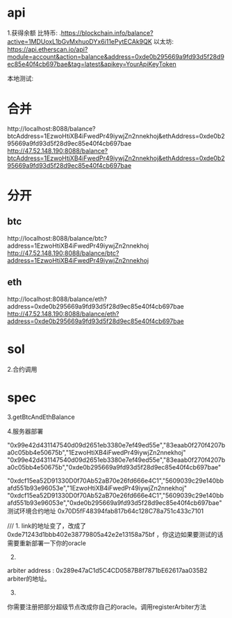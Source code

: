 # api
1.获得余额
比特币:
.https://blockchain.info/balance?active=1MDUoxL1bGvMxhuoDYx6i11ePytECAk9QK
以太坊:
https://api.etherscan.io/api?module=account&action=balance&address=0xde0b295669a9fd93d5f28d9ec85e40f4cb697bae&tag=latest&apikey=YourApiKeyToken


本地测试:
# 合并
http://localhost:8088/balance?btcAddress=1EzwoHtiXB4iFwedPr49iywjZn2nnekhoj&ethAddress=0xde0b295669a9fd93d5f28d9ec85e40f4cb697bae
http://47.52.148.190:8088/balance?btcAddress=1EzwoHtiXB4iFwedPr49iywjZn2nnekhoj&ethAddress=0xde0b295669a9fd93d5f28d9ec85e40f4cb697bae

# 分开 
## btc
http://localhost:8088/balance/btc?address=1EzwoHtiXB4iFwedPr49iywjZn2nnekhoj
http://47.52.148.190:8088/balance/btc?address=1EzwoHtiXB4iFwedPr49iywjZn2nnekhoj

## eth
http://localhost:8088/balance/eth?address=0xde0b295669a9fd93d5f28d9ec85e40f4cb697bae
http://47.52.148.190:8088/balance/eth?address=0xde0b295669a9fd93d5f28d9ec85e40f4cb697bae




# sol
2.合约调用

# spec
3.getBtcAndEthBalance

4.服务器部署

"0x99e42d431147540d09d2651eb3380e7ef49ed55e","83eaab0f270f4207ba0c05bb4e50675b","1EzwoHtiXB4iFwedPr49iywjZn2nnekhoj"
"0x99e42d431147540d09d2651eb3380e7ef49ed55e","83eaab0f270f4207ba0c05bb4e50675b","0xde0b295669a9fd93d5f28d9ec85e40f4cb697bae"



"0xdcf15ea52D91330D0f70Ab52aB70e26fd666e4C1","5609039c29e140bbafd551b93e96053e","1EzwoHtiXB4iFwedPr49iywjZn2nnekhoj"
"0xdcf15ea52D91330D0f70Ab52aB70e26fd666e4C1","5609039c29e140bbafd551b93e96053e","0xde0b295669a9fd93d5f28d9ec85e40f4cb697bae"
测试环境合约地址
0x70D5fF48394fab817b64c128C78a751c433c7101







///
1.
link的地址变了，改成了0xde71243d1bbb402e38779805a42e2e13158a75bf ，你这边如果要测试的话需要重新部署一下你的oracle

2.
arbiter address : 0x289e47aC1d5C4CD0587B8f7871bE62617aa035B2 arbiter的地址。

3.
你需要注册把部分超级节点改成你自己的oracle。调用registerArbiter方法



























